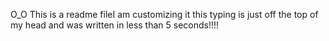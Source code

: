 O_O
This is a readme fileI am customizing it
this typing is just off the top of my head and was written in less than 5 seconds!!!!